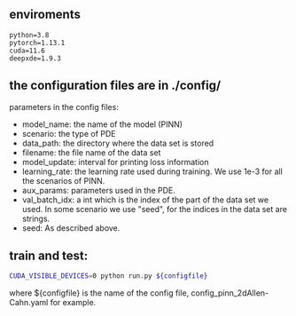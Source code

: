 ## enviroments
```
python=3.8
pytorch=1.13.1
cuda=11.6
deepxde=1.9.3
```

## the configuration files are in ./config/
parameters in the config files:

* model_name: the name of the model (PINN)
* scenario: the type of PDE
* data_path: the directory where the data set is stored
* filename: the file name of the data set
* model_update: interval for printing loss information
* learning_rate: the learning rate used during training. We use 1e-3 for all the scenarios of PINN.
* aux_params: parameters used in the PDE.
* val_batch_idx: a int which is the index of the part of the data set we used. In some scenario we use "seed", for the indices in the data set are strings.
* seed: As described above.

## train and test: 
```bash
CUDA_VISIBLE_DEVICES=0 python run.py ${configfile}
```
where ${configfile} is the name of the config file, config_pinn_2dAllen-Cahn.yaml for example.